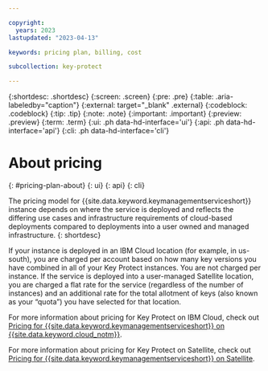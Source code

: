 ```yaml
---

copyright:
  years: 2023
lastupdated: "2023-04-13"

keywords: pricing plan, billing, cost

subcollection: key-protect

---
```


{:shortdesc: .shortdesc}
{:screen: .screen}
{:pre: .pre}
{:table: .aria-labeledby="caption"}
{:external: target="_blank" .external}
{:codeblock: .codeblock}
{:tip: .tip}
{:note: .note}
{:important: .important}
{:preview: .preview}
{:term: .term}
{:ui: .ph data-hd-interface='ui'}
{:api: .ph data-hd-interface='api'}
{:cli: .ph data-hd-interface='cli'}

# About pricing
{: #pricing-plan-about}
{: ui}
{: api}
{: cli}

The pricing model for {{site.data.keyword.keymanagementserviceshort}} instance depends on where the service is deployed and reflects the differing use cases and infrastructure requirements of cloud-based deployments compared to deployments into a user owned and managed infrastructure.
{: shortdesc}

If your instance is deployed in an IBM Cloud location (for example, in us-south), you are charged per account based on how many key versions you have combined in all of your Key Protect instances. You are not charged per instance. If the service is deployed into a user-managed Satellite location, you are charged a flat rate for the service (regardless of the number of instances) and an additional rate for the total allotment of keys (also known as your “quota”) you have selected for that location.

For more information about pricing for Key Protect on IBM Cloud, check out [Pricing for {{site.data.keyword.keymanagementserviceshort}} on {{site.data.keyword.cloud_notm}}](/docs/key-protect?topic=key-protect-pricing-plan).

For more information about pricing for Key Protect on Satellite, check out [Pricing for {{site.data.keyword.keymanagementserviceshort}} on Satellite](/docs/key-protect?topic=key-protect-pricing-plan-satellite).